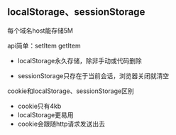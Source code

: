 ## localStorage、sessionStorage

每个域名host能存储5M

api简单：setItem getItem

* localStorage永久存储，除非手动或代码删除

* sessionStorage只存在于当前会话，浏览器关闭就清空

cookie和localStorage、sessionStorage区别

* cookie只有4kb
* localStorage更易用
* cookie会跟随http请求发送出去